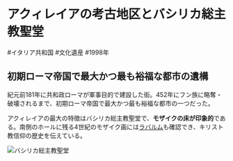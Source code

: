 # アクィレイアの考古地区とバシリカ総主教聖堂
#イタリア共和国 #文化遺産 #1998年 
## 初期ローマ帝国で最大かつ最も裕福な都市の遺構
紀元前181年に共和政ローマが軍事目的で建設した街。452年にフン族に略奪・破壊されるまで、初期ローマ帝国で最大かつ最も裕福な都市の一つだった。

アクィレイアの最大の特徴はバシリカ総主教聖堂で、**モザイクの床が印象的**である。南側のホールに残る4世紀のモザイク画には[ラバルム](../terms/ラバルム.md)も確認でき、キリスト教信仰の歴史を伝えている。

![バシリカ総主教聖堂](https://cdn.elebase.io/173fe953-8a63-4a8a-8ca3-1bacb56d78a5/22fcf30e-19c7-4137-b2dc-864be1bcfa56-02-basilica-gianluca-baronchelli.jpg?w=1000&h=500&fit=crop&q=75)
